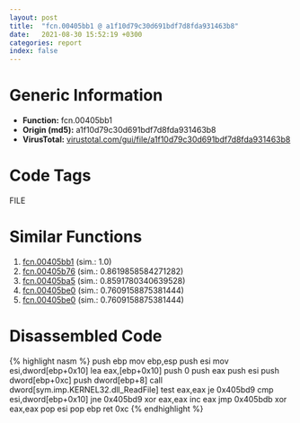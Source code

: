 ```yaml
---
layout: post
title:  "fcn.00405bb1 @ a1f10d79c30d691bdf7d8fda931463b8"
date:   2021-08-30 15:52:19 +0300
categories: report
index: false
---
```


# Generic Information
- **Function:** fcn.00405bb1
- **Origin (md5):** a1f10d79c30d691bdf7d8fda931463b8
- **VirusTotal:** [virustotal.com/gui/file/a1f10d79c30d691bdf7d8fda931463b8][virustotal_ref]

# Code Tags
<span class="tag" id="FILE">FILE</span>


# Similar Functions

1. [fcn.00405bb1][similar_1_ref] (sim.: 1.0)
2. [fcn.00405b76][similar_2_ref] (sim.: 0.8619858584271282)
3. [fcn.00405ba5][similar_3_ref] (sim.: 0.8591780340639528)
4. [fcn.00405be0][similar_4_ref] (sim.: 0.7609158875381444)
5. [fcn.00405be0][similar_5_ref] (sim.: 0.7609158875381444)


# Disassembled Code

{% highlight nasm %}
push ebp
mov ebp,esp
push esi
mov esi,dword[ebp+0x10]
lea eax,[ebp+0x10]
push 0
push eax
push esi
push dword[ebp+0xc]
push dword[ebp+8]
call dword[sym.imp.KERNEL32.dll_ReadFile]
test eax,eax
je 0x405bd9
cmp esi,dword[ebp+0x10]
jne 0x405bd9
xor eax,eax
inc eax
jmp 0x405bdb
xor eax,eax
pop esi
pop ebp
ret 0xc
{% endhighlight %}


[similar_1_ref]: /report/fcn.00405bb1@510c8408eb3f0420e19240592ddc0b5b
[similar_2_ref]: /report/fcn.00405b76@84dc68a2818105dbfcb17693062b25c0
[similar_3_ref]: /report/fcn.00405ba5@84dc68a2818105dbfcb17693062b25c0
[similar_4_ref]: /report/fcn.00405be0@a1f10d79c30d691bdf7d8fda931463b8
[similar_5_ref]: /report/fcn.00405be0@510c8408eb3f0420e19240592ddc0b5b
[virustotal_ref]: https://www.virustotal.com/gui/file/a1f10d79c30d691bdf7d8fda931463b8